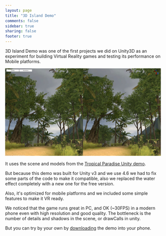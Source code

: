 ```yaml
---
layout: page
title: "3D Island Demo"
comments: false
sidebar: true
sharing: false
footer: true
---
```


3D Island Demo was one of the first projects we did on Unity3D as an experiment
for building Virtual Reality games and testing its performance on Mobile platforms.

<img src="/images/posts/3d-island-demo/img2.png" />

It uses the scene and models from the [Tropical Paradise Unity demo](http://unity3d.com/showcase/live-demos#tropical-paradise).

But because this demo was built for Unity v3 and we use 4.6 we had to fix some parts of the code to make it compatible,
also we replaced the water effect completely with a new one for the free version.

Also, it's optimized for mobile platforms and we included some simple features to make it VR ready.

We noticed that the game runs great in PC, and OK (~30FPS) in a modern phone even with high resolution and good quality.
The bottleneck is the number of details and shadows in the scene, or drawCalls in unity.

But you can try by your own by [downloading](https://play.google.com/store/apps/details?id=net.coconauts.island3d) the demo into your phone.
